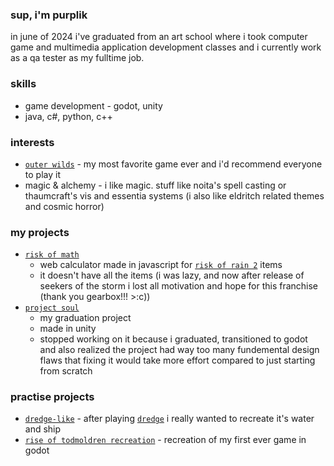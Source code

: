 ### sup, i'm purplik
in june of 2024 i've  graduated from an art school where i took computer game and multimedia application development classes and i currently work as a qa tester as my fulltime job.



### skills
- game development - godot, unity
- java, c#, python, c++



### interests
- [`outer wilds`](https://store.steampowered.com/app/753640/Outer_Wilds/) - my most favorite game ever and i'd recommend everyone to play it
- magic & alchemy - i like magic. stuff like noita's spell casting or thaumcraft's vis and essentia systems (i also like eldritch related themes and cosmic horror)



### my projects
- [`risk of math`](https://github.com/PurplikDev/Risk-Of-Math)
  - web calculator made in javascript for [`risk of rain 2`](https://store.steampowered.com/app/632360/Risk_of_Rain_2/) items
  - it doesn't have all the items (i was lazy, and now after release of seekers of the storm i lost all motivation and hope for this franchise (thank you gearbox!!! >:c))
- [`project soul`](https://github.com/PurplikDev/Project-Soul)
  - my graduation project
  - made in unity
  - stopped working on it because i graduated, transitioned to godot and also realized the project had way too many fundemental design flaws that fixing it would take more effort compared to just starting from scratch



### practise projects
- [`dredge-like`](https://github.com/PurplikDev/dredge-like) - after playing [`dredge`](https://store.steampowered.com/app/1562430/DREDGE/) i really wanted to recreate it's water and ship
- [`rise of todmoldren recreation`](https://github.com/PurplikDev/rise-of-todmoldren-recreation) - recreation of my first ever game in godot
